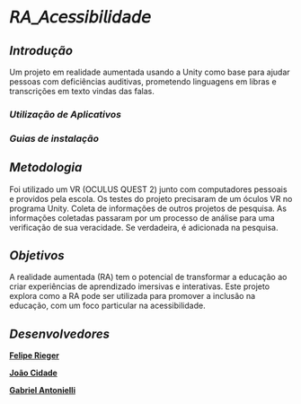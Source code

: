 # 𝘙𝘈_𝘈𝘤𝘦𝘴𝘴𝘪𝘣𝘪𝘭𝘪𝘥𝘢𝘥𝘦

 ## *Introdução*
   Um projeto em realidade aumentada usando a Unity como base para ajudar pessoas com deficiências auditivas, prometendo linguagens em libras e transcrições em texto vindas das falas.

### *Utilização de Aplicativos*

### *Guias de instalação*

 ## *Metodologia*
   Foi utilizado um VR (OCULUS QUEST 2) junto com computadores pessoais e providos pela escola. 
Os testes do projeto precisaram de um óculos VR no programa Unity.
Coleta de informações de outros projetos de pesquisa.
As informações coletadas passaram por um processo de análise para uma verificação de sua veracidade. Se verdadeira, é adicionada na pesquisa.  

 ## *Objetivos*
   A realidade aumentada (RA) tem o potencial de transformar a educação ao criar experiências de aprendizado imersivas e interativas. Este projeto explora como a RA pode ser utilizada para promover a inclusão na educação, com um foco particular na acessibilidade.
 
 ## *Desenvolvedores*
  [**Felipe Rieger**](https://github.com/LipeRieger#felipe-rieger---documentation)
  
  [**João Cidade**](https://github.com/joaocidade)
  
  [**Gabriel Antonielli**](https://github.com/TugaAntonielli)
  
